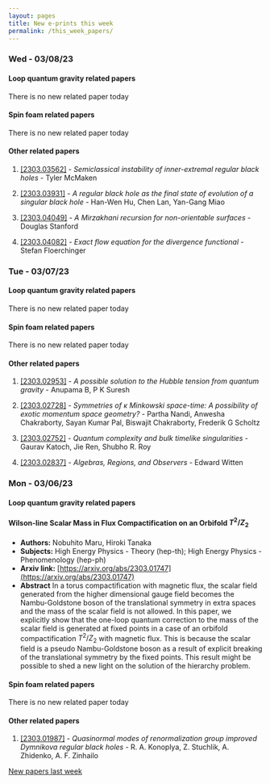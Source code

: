 ```yaml
---
layout: pages
title: New e-prints this week
permalink: /this_week_papers/
---
```




### Wed - 03/08/23

#### Loop quantum gravity related papers

There is no new related paper today 

#### Spin foam related papers

There is no new related paper today 



#### Other related papers

1. [[2303.03562]](https://arxiv.org/abs/2303.03562) - *Semiclassical instability of inner-extremal regular black holes* - Tyler McMaken

1. [[2303.03931]](https://arxiv.org/abs/2303.03931) - *A regular black hole as the final state of evolution of a singular black  hole* - Han-Wen Hu, Chen Lan, Yan-Gang Miao

1. [[2303.04049]](https://arxiv.org/abs/2303.04049) - *A Mirzakhani recursion for non-orientable surfaces* - Douglas Stanford

1. [[2303.04082]](https://arxiv.org/abs/2303.04082) - *Exact flow equation for the divergence functional* - Stefan Floerchinger



### Tue - 03/07/23

#### Loop quantum gravity related papers

There is no new related paper today 

#### Spin foam related papers

There is no new related paper today 



#### Other related papers

1. [[2303.02953]](https://arxiv.org/abs/2303.02953) - *A possible solution to the Hubble tension from quantum gravity* - Anupama B, P K Suresh

1. [[2303.02728]](https://arxiv.org/abs/2303.02728) - *Symmetries of $κ$ Minkowski space-time: A possibility of exotic  momentum space geometry?* - Partha Nandi, Anwesha Chakraborty, Sayan Kumar Pal, Biswajit Chakraborty, Frederik G Scholtz

1. [[2303.02752]](https://arxiv.org/abs/2303.02752) - *Quantum complexity and bulk timelike singularities* - Gaurav Katoch, Jie Ren, Shubho R. Roy

1. [[2303.02837]](https://arxiv.org/abs/2303.02837) - *Algebras, Regions, and Observers* - Edward Witten



### Mon - 03/06/23

#### Loop quantum gravity related papers

#### **Wilson-line Scalar Mass in Flux Compactification on an Orbifold  $T^2/Z_2$**
 - **Authors:** Nobuhito Maru, Hiroki Tanaka
 - **Subjects:** High Energy Physics - Theory (hep-th); High Energy Physics - Phenomenology (hep-ph)
 - **Arxiv link:** [https://arxiv.org/abs/2303.01747](https://arxiv.org/abs/2303.01747)
 - **Abstract**
 In a torus compactification with magnetic flux, the scalar field generated from the higher dimensional gauge field becomes the Nambu-Goldstone boson of the translational symmetry in extra spaces and the mass of the scalar field is not allowed. In this paper, we explicitly show that the one-loop quantum correction to the mass of the scalar field is generated at fixed points in a case of an orbifold compactification $T^2/Z_2$ with magnetic flux. This is because the scalar field is a pseudo Nambu-Goldstone boson as a result of explicit breaking of the translational symmetry by the fixed points. This result might be possible to shed a new light on the solution of the hierarchy problem. 

#### Spin foam related papers

There is no new related paper today 



#### Other related papers

1. [[2303.01987]](https://arxiv.org/abs/2303.01987) - *Quasinormal modes of renormalization group improved Dymnikova regular  black holes* - R. A. Konoplya, Z. Stuchlik, A. Zhidenko, A. F. Zinhailo






[New papers last week]({{site.url}}/archived/weekly/pre-prints/2023/03/06/archived_weekly_papers.html)